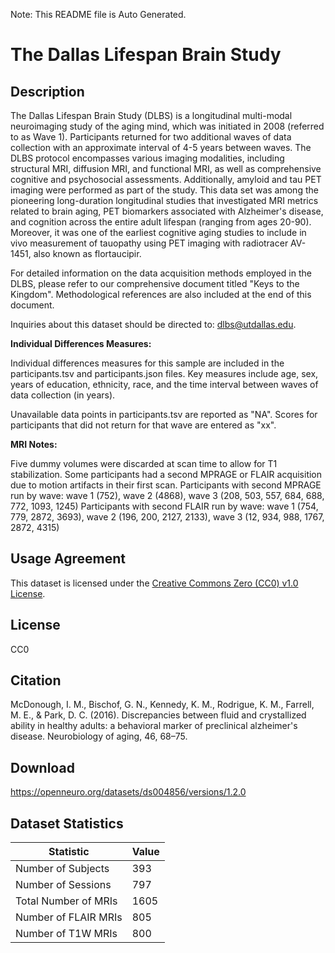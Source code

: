 Note: This README file is Auto Generated.

# The Dallas Lifespan Brain Study

## Description

The Dallas Lifespan Brain Study (DLBS) is a longitudinal multi-modal neuroimaging study of the aging mind, which was initiated in 2008 (referred to as Wave 1). Participants returned for two additional waves of data collection with an approximate interval of 4-5 years between waves. The DLBS protocol encompasses various imaging modalities, including structural MRI, diffusion MRI, and functional MRI, as well as comprehensive cognitive and psychosocial assessments. Additionally, amyloid and tau PET imaging were performed as part of the study. This data set was among the pioneering long-duration longitudinal studies that investigated MRI metrics related to brain aging, PET biomarkers associated with Alzheimer's disease, and cognition across the entire adult lifespan (ranging from ages 20-90). Moreover, it was one of the earliest cognitive aging studies to include in vivo measurement of tauopathy using PET imaging with radiotracer AV-1451, also known as flortaucipir.

For detailed information on the data acquisition methods employed in the DLBS, please refer to our comprehensive document titled "Keys to the Kingdom". Methodological references are also included at the end of this document.

Inquiries about this dataset should be directed to: dlbs@utdallas.edu.


**Individual Differences Measures:**

Individual differences measures for this sample are included in the participants.tsv and participants.json files. Key measures include age, sex, years of education, ethnicity, race, and the time interval between waves of data collection (in years).

Unavailable data points in participants.tsv are reported as "NA". Scores for participants that did not return for that wave are entered as "xx". 


**MRI Notes:**

Five dummy volumes were discarded at scan time to allow for T1 stabilization. Some participants had a second MPRAGE or FLAIR acquisition due to motion artifacts in their first scan. Participants with second MPRAGE run by wave: wave 1 (752), wave 2 (4868), wave 3 (208, 503, 557, 684, 688, 772, 1093, 1245)
Participants with second FLAIR run by wave: wave 1 (754, 779, 2872, 3693), wave 2 (196, 200, 2127, 2133), wave 3 (12, 934, 988, 1767, 2872, 4315)


## Usage Agreement

This dataset is licensed under the [Creative Commons Zero (CC0) v1.0 License](https://creativecommons.org/publicdomain/zero/1.0/).

## License

CC0

## Citation

McDonough, I. M., Bischof, G. N., Kennedy, K. M., Rodrigue, K. M., Farrell, M. E., & Park, D. C. (2016). Discrepancies between fluid and crystallized ability in healthy adults: a behavioral marker of preclinical alzheimer's disease. Neurobiology of aging, 46, 68–75.

## Download

https://openneuro.org/datasets/ds004856/versions/1.2.0

## Dataset Statistics

| Statistic | Value |
| --- | --- |
| Number of Subjects | 393 |
| Number of Sessions | 797 |
| Total Number of MRIs | 1605 |
| Number of FLAIR MRIs | 805 |
| Number of T1W MRIs | 800 |


